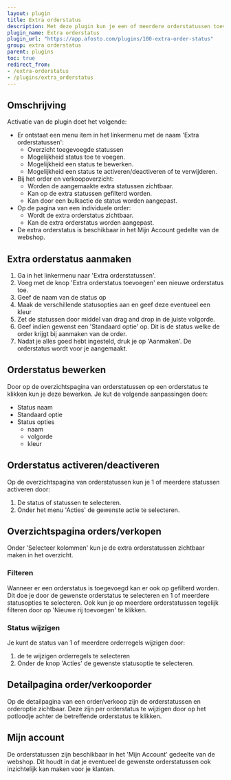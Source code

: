 ```yaml
---
layout: plugin
title: Extra orderstatus
description: Met deze plugin kun je een of meerdere orderstatussen toevoegen aan het orderoverzicht
plugin_name: Extra orderstatus
plugin_url: "https://app.afosto.com/plugins/100-extra-order-status" 
group: extra orderstatus
parent: plugins
toc: true
redirect_from:
- /extra-orderstatus
- /plugins/extra_orderstatus
---
```


## Omschrijving
Activatie van de plugin doet het volgende:
* Er ontstaat een menu item in het linkermenu met de naam 'Extra orderstatussen':
    * Overzicht toegevoegde statussen
    * Mogelijkheid status toe te voegen.
    * Mogelijkheid een status te bewerken.
    * Mogelijkheid een status te activeren/deactiveren of te verwijderen.
* Bij het order en verkoopoverzicht:
    * Worden de aangemaakte extra statussen zichtbaar.
    * Kan op de extra statussen gefilterd worden.
    * Kan door een bulkactie de status worden aangepast.
* Op de pagina van een individuele order:
    * Wordt de extra orderstatus zichtbaar.
    * Kan de extra orderstatus worden aangepast.
* De extra orderstatus is beschikbaar in het Mijn Account gedelte van de webshop.

## Extra orderstatus aanmaken
1. Ga in het linkermenu naar 'Extra orderstatussen'.
2. Voeg met de knop 'Extra orderstatus toevoegen' een nieuwe orderstatus toe.
3. Geef de naam van de status op
4. Maak de verschillende statusopties aan en geef deze eventueel een kleur
5. Zet de statussen door middel van drag and drop in de juiste volgorde.
6. Geef indien gewenst een 'Standaard optie' op. Dit is de status welke de order krijgt bij aanmaken van de order.
7. Nadat je alles goed hebt ingesteld, druk je op 'Aanmaken'. De orderstatus wordt voor je aangemaakt.

## Orderstatus bewerken
Door op de overzichtspagina van orderstatussen op een orderstatus te klikken kun je deze bewerken. Je kut de volgende aanpassingen doen:
* Status naam
* Standaard optie
* Status opties
    * naam
    * volgorde
    * kleur
    

## Orderstatus activeren/deactiveren
Op de overzichtspagina van orderstatussen kun je 1 of meerdere statussen activeren door:
1. De status of statussen te selecteren.
2. Onder het menu 'Acties' de gewenste actie te selecteren.

## Overzichtspagina orders/verkopen
Onder 'Selecteer kolommen' kun je de extra orderstatussen zichtbaar maken in het overzicht.
### Filteren
Wanneer er een orderstatus is toegevoegd kan er ook op gefilterd worden. Dit doe je door de gewenste orderstatus te selecteren en 1 of meerdere statusopties te selecteren. Ook kun je op meerdere orderstatussen tegelijk filteren door op 'Nieuwe rij toevoegen' te klikken. 
### Status wijzigen
Je kunt de status van 1 of meerdere orderregels wijzigen door:
1. de te wijzigen orderregels te selecteren
2. Onder de knop 'Acties' de gewenste statusoptie te selecteren.

## Detailpagina order/verkooporder
Op de detailpagina van een order/verkoop zijn de orderstatussen en orderoptie zichtbaar. Deze zijn per orderstatus te wijzigen door op het potloodje achter de betreffende orderstatus te klikken.

## Mijn account
De orderstatussen zijn beschikbaar in het  'Mijn Account' gedeelte van de webshop. Dit houdt in dat je eventueel de gewenste orderstatussen ook inzichtelijk kan maken voor je klanten.